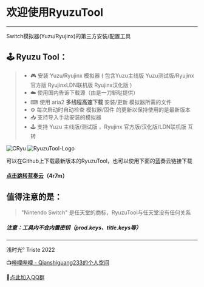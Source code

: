 # 欢迎使用RyuzuTool

------

Switch模拟器(Yuzu/Ryujinx)的第三方安装/配置工具

## 🕹️ Ryuzu Tool：

> * 🎮 安装 Yuzu/Ryujinx 模拟器 ( 包含Yuzu主线版 Yuzu测试版/Ryujinx官方版 RyujinxLDN联机版 Ryujinx汉化版 )
> * ☁️ 使用国内告诉下载源（由是一刀斩哒提供）
> * ⌨ 使用 aria2 **多线程高速下载** 安装/更新 模拟器所需的文件
> * ⚙️ 每次启动时自动检查 模拟器/固件 的更新以保持使用的是最新版本 
> * 📥 支持导入手动安装的模拟器
> * 🕹️ 支持 Yuzu 主线版/测试版 ，Ryujinx 官方版/汉化版/LDN联机版 互转

![CRyu](https://s3.bmp.ovh/imgs/2022/02/e579db97d4876a2f.png)
![RyuzuTool-Logo](https://s3.bmp.ovh/imgs/2022/02/1f7e3805734ccd41.png)

可以在Github上下载最新版本的RyuzuTool，也可以使用下面的蓝奏云链接下载

#### [点击跳转蓝奏云](https://qiantime.lanzouw.com/b020eimda)（4r7m）

## 值得注意的是：
>  "Nintendo Switch" 是任天堂的商标，RyuzuTool与任天堂没有任何关系

##### 注意：工具内不会内置密钥（prod.keys、title.keys等）
------

浅时光° Triste 2022

📺[哔哩哔哩 - Qianshiguang233的个人空间](https://space.bilibili.com/1650726013)

🐧[点此加入QQ群](https://qm.qq.com/cgi-bin/qm/qr?k=CYpbVCqv2xdQaRck4IMIuzsZHPYEtN5-&jump_from=webapi)
